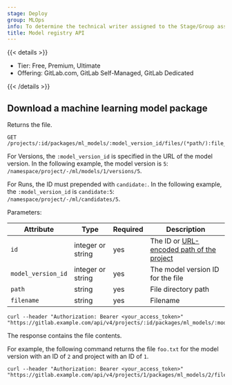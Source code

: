 ```yaml
---
stage: Deploy
group: MLOps
info: To determine the technical writer assigned to the Stage/Group associated with this page, see https://handbook.gitlab.com/handbook/product/ux/technical-writing/#assignments
title: Model registry API
---
```


{{< details >}}

- Tier: Free, Premium, Ultimate
- Offering: GitLab.com, GitLab Self-Managed, GitLab Dedicated

{{< /details >}}

## Download a machine learning model package

Returns the file.

```plaintext
GET /projects/:id/packages/ml_models/:model_version_id/files/(*path/):file_name
```

For Versions, the `:model_version_id` is specified in the URL of the model version.
In the following example, the model version is `5`: `/namespace/project/-/ml/models/1/versions/5`.

For Runs, the ID must prepended with `candidate:`. In the following example, the `:model_version_id` is `candidate:5`: `/namespace/project/-/ml/candidates/5`.

Parameters:

| Attribute          | Type              | Required | Description                                                                            |
|--------------------|-------------------|----------|----------------------------------------------------------------------------------------|
| `id`               | integer or string | yes      | The ID or [URL-encoded path of the project](rest/_index.md#namespaced-paths)    |
| `model_version_id` | integer or string | yes      | The model version ID for the file                                                      |
| `path`             | string            | yes      | File directory path                                                                    |
| `filename`         | string            | yes      | Filename                                                                               |

```shell
curl --header "Authorization: Bearer <your_access_token>" "https://gitlab.example.com/api/v4/projects/:id/packages/ml_models/:model_version_id/files/(*path/):filename
```

The response contains the file contents.

For example, the following command returns the file `foo.txt` for the model version with an ID of `2` and project with an ID of `1`.

```shell
curl --header "Authorization: Bearer <your_access_token>" "https://gitlab.example.com/api/v4/projects/1/packages/ml_models/2/files/foo.txt
```
